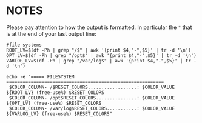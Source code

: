 # NOTES

Please pay attention to how the output is formatted.  In particular the `"` that is at the end of your last output line:


```
#file systems
ROOT_LV=$(df -Ph | grep "/$" | awk '{print $4,"-",$5}' | tr -d '\n')
OPT_LV=$(df -Ph | grep "/opt$" | awk '{print $4,"-",$5}' | tr -d '\n')
VARLOG_LV=$(df -Ph | grep "/var/log$" | awk '{print $4,"-",$5}' | tr -d '\n')

echo -e "===== FILESYSTEM ==========================================================
 $COLOR_COLUMN- /$RESET_COLORS..................: $COLOR_VALUE ${ROOT_LV} (free-use%) $RESET_COLORS
 $COLOR_COLUMN- /opt$RESET_COLORS...............: $COLOR_VALUE ${OPT_LV} (free-use%) $RESET_COLORS
 $COLOR_COLUMN- /var/log$RESET_COLORS...........: $COLOR_VALUE ${VARLOG_LV} (free-use%) $RESET_COLORS"
```
